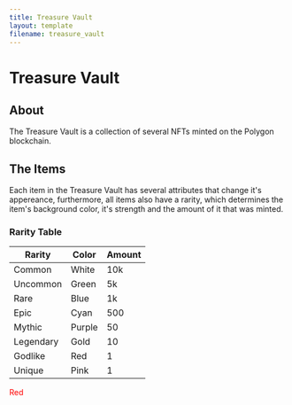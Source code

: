 ```yaml
---
title: Treasure Vault
layout: template
filename: treasure_vault
---
```


# Treasure Vault

## About
The Treasure Vault is a collection of several NFTs minted on the Polygon blockchain.

## The Items
Each item in the Treasure Vault has several attributes that change it's appereance, furthermore, all items also have a rarity, which determines the item's background color, it's strength and the amount of it that was minted.

### Rarity Table
| Rarity | Color | Amount |
| ----- | ----- | ----- |
| Common | White | 10k |
| Uncommon | Green | 5k |
| Rare | Blue | 1k | |
| Epic | Cyan | 500 |
| Mythic | Purple | 50 |
| Legendary | Gold | 10 |
| Godlike | Red | 1 |
| Unique | Pink | 1 |

<span style="color:red">Red</span>
